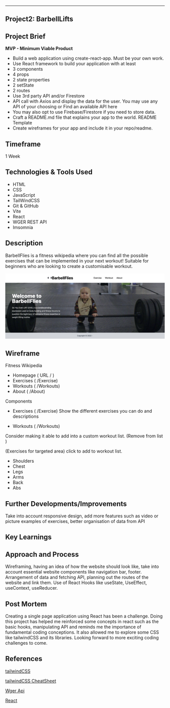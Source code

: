 ---

## Project2: BarbellLifts

## Project Brief

**MVP - Minimum Viable Product**

- Build a web application using create-react-app. Must be your own work.
- Use React framework to build your application with at least
- 3 components
- 4 props
- 2 state properties
- 2 setState
- 2 routes
- Use 3rd party API and/or Firestore
- API call with Axios and display the data for the user. You may use any API of your choosing or Find an available API here
- You may also opt to use Firebase/Firestore if you need to store data.
- Craft a README.md file that explains your app to the world. README Template
- Create wireframes for your app and include it in your repo/readme.

## Timeframe

1 Week

## Technologies & Tools Used

- HTML
- CSS
- JavaScript
- TailWindCSS
- Git & GitHub
- Vite
- React
- WGER REST API 
- Imsomnia

## Description

BarbellFlies is a fitness wikipedia where you can find all the possible exercises that can be implemented in your next workout!
Suitable for beginners who are looking to create a customisable workout.


![](https://github.com/dew1997/project2/blob/main/src/images/pic.png)
## Wireframe

Fitness Wikipedia

- Homepage ( URL / )
- Exercises ( /Exercise)
- Workouts ( /Workouts)
- About ( /About)

Components
- Exercises ( /Exercise)
  Show the different exercises you can do and descriptions

- Workouts ( /Workouts)

Consider making it able to add into a custom workout list. (Remove from list )

(Exercises for targeted area)
click to add to workout list.

- Shoulders 
- Chest 
- Legs 
- Arms 
- Back 
- Abs 

## Further Developments/Improvements
Take into account responsive design, add more features such as video or picture examples of exercises,
better organisation of data from API 

## Key Learnings

## Approach and Process

Wireframing, having an idea of how the website should look like, take into account essential website components like
navigation bar, footer. Arrangement of data and fetching API, planning out the routes of the website and link them.
Use of React Hooks like useState, UseEffect, useContext, useReducer. 

## Post Mortem
Creating a single page application using React has been a challenge. Doing this project has helped me reinforced some concepts
in react such as the basic hooks, manipulating API and reminds me the importance of fundamental coding conceptions. It also allowed
me to explore some CSS like tailwindCSS and its libraries. Looking forward to more exciting coding challenges to come.

## References


[tailwindCSS](https://tailwindcss.com/)

[tailwindCSS CheatSheet](https://tailwindcomponents.com/cheatsheet/)

[Wger Api](https://wger.de/en/software/api)

[React](https://reactjs.org/)
